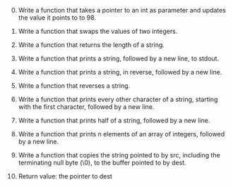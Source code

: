 0.	Write a function that takes a pointer to an int as parameter and updates the value it points to to 98.

1.	Write a function that swaps the values of two integers.

2.	Write a function that returns the length of a string.

3.	Write a function that prints a string, followed by a new line, to stdout.

4.	Write a function that prints a string, in reverse, followed by a new line.

5.	Write a function that reverses a string.

6.	Write a function that prints every other character of a string, starting with the first character, followed by a new line.

7.	Write a function that prints half of a string, followed by a new line.

8.	Write a function that prints n elements of an array of integers, followed by a new line.

9.	Write a function that copies the string pointed to by src, including the terminating null byte (\0), to the buffer pointed to by dest.

10.	Return value: the pointer to dest

